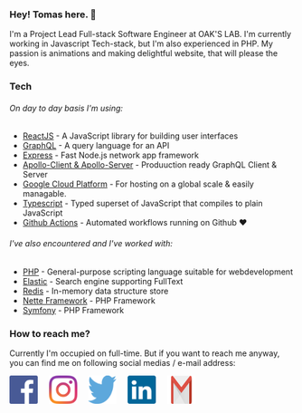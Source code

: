 ### Hey! Tomas here. 👋

I'm a Project Lead Full-stack Software Engineer at OAK'S LAB. I'm currently working in Javascript Tech-stack, but I'm also experienced in PHP. My passion is animations and making delightful website, that will please the eyes.


### Tech

###### On day to day basis I'm using:

* [ReactJS](https://reactjs.org/) - A JavaScript library for building user interfaces
* [GraphQL](https://graphql.org/) - A query language for an API
* [Express](https://expressjs.com/) - Fast Node.js network app framework
* [Apollo-Client & Apollo-Server](https://www.apollographql.com/) - Produuction ready GraphQL Client & Server 
* [Google Cloud Platform](https://cloud.google.com/gcp/) - For hosting on a global scale & easily managable.
* [Typescript](https://www.typescriptlang.org/) - Typed superset of JavaScript that compiles to plain JavaScript
* [Github Actions](https://github.com/features/actions) - Automated workflows running on Github ❤️


###### I've also encountered and I've worked with:

* [PHP](https://www.php.net/) - General-purpose scripting language suitable for webdevelopment
* [Elastic](https://www.elastic.co/) - Search engine supporting FullText
* [Redis](https://redis.io/) - In-memory data structure store
* [Nette Framework](https://nette.org/) - PHP Framework
* [Symfony](https://symfony.com/) - PHP Framework


### How to reach me? 

Currently I'm occupied on full-time. But if you want to reach me anyway, you can find me on following social medias / e-mail address:

[<img src="https://raw.githubusercontent.com/thylsky/thylsky/master/facebook.svg" alt="Facebook" width="50" height="50" />](https://www.facebook.com/thylsky)&nbsp;&nbsp;&nbsp;&nbsp;&nbsp;[<img src="https://raw.githubusercontent.com/thylsky/thylsky/master/instagram.svg" alt="Instagram" width="50" height="50" />](https://instagram.com/thylsky)&nbsp;&nbsp;&nbsp;&nbsp;&nbsp;[<img src="https://raw.githubusercontent.com/thylsky/thylsky/master/twitter.svg" alt="Twitter" width="50" height="50" />](https://twitter.com/thylsky)&nbsp;&nbsp;&nbsp;&nbsp;&nbsp;[<img src="https://raw.githubusercontent.com/thylsky/thylsky/master/linkedin.svg" alt="LinkedIn" width="50" height="50" />](https://www.linkedin.com/in/thylsky/)&nbsp;&nbsp;&nbsp;&nbsp;&nbsp;[<img src="https://raw.githubusercontent.com/thylsky/thylsky/master/gmail.svg" alt="Gmail" width="50" height="50" />](mailto:thylsky@gmail.com)
